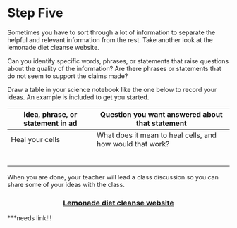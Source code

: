 # Step Five

Sometimes you have to sort through a lot of information to separate the helpful and relevant information from the rest. Take another look at the lemonade diet cleanse website.

Can you identify specific words, phrases, or statements that raise questions about the quality of the information? Are there phrases or statements that do not seem to support the claims made? 

Draw a table in your science notebook like the one below to record your ideas. An example is included to get you started. 

| Idea, phrase, or statement in ad | Question you want answered about that statement |
| ------ | ---------|
|   Heal your cells  |   What does it mean to heal cells, and how would that work?     |
|     |       |
|     |       |
|     |       |
|     |       |
|     |       |
|     |       |


When you are done, your teacher will lead a class discussion so you can share some of your ideas with the class.

### <div align="center">[Lemonade diet cleanse website]()</div>
***needs link!!!
